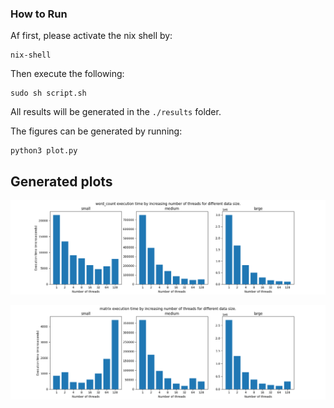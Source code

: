 ### How to Run

Af first, please activate the nix shell by:

```console
nix-shell
```

Then execute the following:

```console
sudo sh script.sh
```

All results will be generated in the ```./results``` folder.

The figures can be generated by running:

```console
python3 plot.py
```

## Generated plots

![Alt text](results/word_count.png?raw=true "Word count application")

![Alt text](results/matrix.png?raw=true "Matrix multiplication application")

